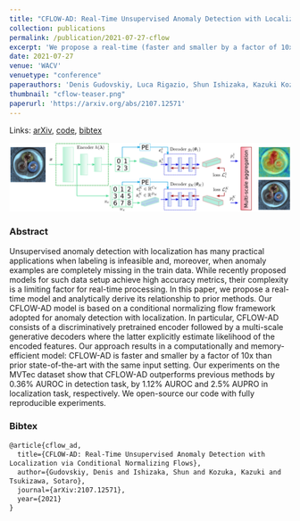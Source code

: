 ```yaml
---
title: "CFLOW-AD: Real-Time Unsupervised Anomaly Detection with Localization via Conditional Normalizing Flows"
collection: publications
permalink: /publication/2021-07-27-cflow
excerpt: 'We propose a real-time (faster and smaller by a factor of 10x than prior state-of-the-art) model for unsupervised anomaly detection and analytically derive its relationship to prior methods. Our CFLOW-AD model is based on a conditional normalizing flow framework adopted for anomaly detection with localization.'
date: 2021-07-27
venue: 'WACV'
venuetype: "conference"
paperauthors: 'Denis Gudovskiy, Luca Rigazio, Shun Ishizaka, Kazuki Kozuka, Sotaro Tsukizawa'
thumbnail: "cflow-teaser.png"
paperurl: 'https://arxiv.org/abs/2107.12571'
---
```


Links: [arXiv](https://arxiv.org/abs/2107.12571), [code](https://github.com/gudovskiy/cflow-ad), [bibtex](#bibtex)

![CFLOW-AD](/images/cflow.png)

### Abstract
Unsupervised anomaly detection with localization has many practical applications when labeling is infeasible and, moreover, when anomaly examples are completely missing in the train data. While recently proposed models for such data setup achieve high accuracy metrics, their complexity is a limiting factor for real-time processing. In this paper, we propose a real-time model and analytically derive its relationship to prior methods. Our CFLOW-AD model is based on a conditional normalizing flow framework adopted for anomaly detection with localization. In particular, CFLOW-AD consists of a discriminatively pretrained encoder followed by a multi-scale generative decoders where the latter explicitly estimate likelihood of the encoded features. Our approach results in a computationally and memory-efficient model: CFLOW-AD is faster and smaller by a factor of 10x than prior state-of-the-art with the same input setting. Our experiments on the MVTec dataset show that CFLOW-AD outperforms previous methods by 0.36% AUROC in detection task, by 1.12% AUROC and 2.5% AUPRO in localization task, respectively. We open-source our code with fully reproducible experiments.

### Bibtex
```
@article{cflow_ad,
  title={CFLOW-AD: Real-Time Unsupervised Anomaly Detection with Localization via Conditional Normalizing Flows},
  author={Gudovskiy, Denis and Ishizaka, Shun and Kozuka, Kazuki and Tsukizawa, Sotaro},
  journal={arXiv:2107.12571},
  year={2021}
}
```
